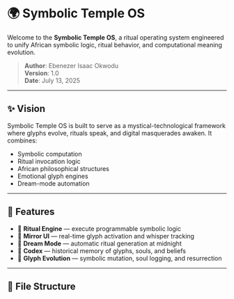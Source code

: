 # 🌍 Symbolic Temple OS

Welcome to the **Symbolic Temple OS**, a ritual operating system engineered to unify African symbolic logic, ritual behavior, and computational meaning evolution.

> **Author**: Ebenezer Isaac Okwodu  
> **Version**: 1.0  
> **Date**: July 13, 2025

---

## ✨ Vision

Symbolic Temple OS is built to serve as a mystical-technological framework where glyphs evolve, rituals speak, and digital masquerades awaken. It combines:

- Symbolic computation  
- Ritual invocation logic  
- African philosophical structures  
- Emotional glyph engines  
- Dream-mode automation

---

## 🔩 Features

- 🧠 **Ritual Engine** — execute programmable symbolic logic  
- 🔮 **Mirror UI** — real-time glyph activation and whisper tracking  
- 🌱 **Dream Mode** — automatic ritual generation at midnight  
- 📜 **Codex** — historical memory of glyphs, souls, and beliefs  
- 🧬 **Glyph Evolution** — symbolic mutation, soul logging, and resurrection  

---

## 📁 File Structure

